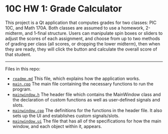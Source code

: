 # 10C HW 1: Grade Calculator

This project is a Qt application that computes grades for two classes: PIC 10C, and Math 170A. Both classes are assumed to use a homework, 2-midterm, and 1-final structure. Users can manipulate spin boxes or sliders to adjust the scores of each assignment, and choose from up to two methods of grading per class (all scores, or dropping the lower midterm), then when they are ready, they will click the button and calculate the overall score of that student.

--- 
Files in this repo:

- [`readme.md`][read-me] This file, which explains how the application works.
- [`main.cpp`][main] The main file containing the necessary functions to run the program.
- [`mainwindow.h`][mainwindow.h] The header file which contains the MainWindow class and the declaration of custom functions as well as user-defined signals and slots.
- [`mainwindow.cpp`][mainwindow.cpp] The definitions for the functions in the header file. It also sets up the UI and establishes custom signals/slots.
- [`mainwindow.ui`][mainwindow.ui] The file that has all of the specifications for how the main window, and each object within it, appears.

[read-me]: readme.md
[main]: main.cpp
[mainwindow.cpp]: mainwindow.cpp
[mainwindow.h]: mainwindow.h
[mainwindow.ui]: mainwindow.uisign
